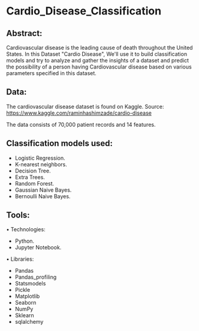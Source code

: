 # Cardio_Disease_Classification

## Abstract:
Cardiovascular disease is the leading cause of death throughout the United States. In this Dataset "Cardio Disease", We'll use it to build classification models and try to analyze and gather the insights of a dataset and predict the possibility of a person having Cardiovascular disease based on various parameters specified in this dataset.

## Data:
The cardiovascular disease dataset is found on Kaggle. Source: https://www.kaggle.com/raminhashimzade/cardio-disease

The data consists of 70,000 patient records and 14 features.

## Classification models used:
- Logistic Regression.
- K-nearest neighbors.
- Decision Tree. 
- Extra Trees.
- Random Forest.
- Gaussian Naive Bayes.
- Bernoulli Naive Bayes.

## Tools:
• Technologies:
- Python.
- Jupyter Notebook.

• Libraries:
- Pandas
- Pandas_profiling
- Statsmodels
- Pickle
- Matplotlib
- Seaborn
- NumPy
- Sklearn
- sqlalchemy
